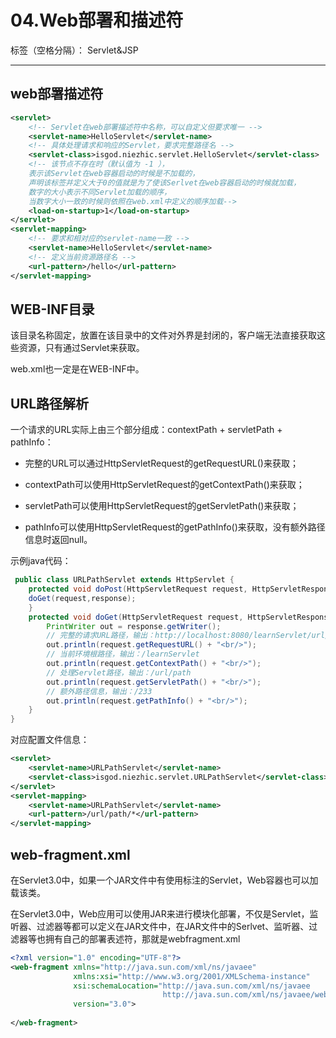 ﻿# 04.Web部署和描述符

标签（空格分隔）： Servlet&JSP

---

## web部署描述符

``` web.xml
<servlet>
    <!-- Servlet在web部署描述符中名称，可以自定义但要求唯一 -->
    <servlet-name>HelloServlet</servlet-name>
    <!-- 具体处理请求和响应的Servlet，要求完整路径名 -->
    <servlet-class>isgod.niezhic.servlet.HelloServlet</servlet-class>
    <!-- 该节点不存在时（默认值为 -1 ），
    表示该Servlet在web容器启动的时候是不加载的，
    声明该标签并定义大于0的值就是为了使该Serlvet在web容器启动的时候就加载，
    数字的大小表示不同Servlet加载的顺序，
    当数字大小一致的时候则依照在web.xml中定义的顺序加载-->
    <load-on-startup>1</load-on-startup>
</servlet>
<servlet-mapping>
    <!-- 要求和相对应的servlet-name一致 -->
    <servlet-name>HelloServlet</servlet-name>
    <!-- 定义当前资源路径名 -->
    <url-pattern>/hello</url-pattern>
</servlet-mapping>
``` 

## WEB-INF目录

该目录名称固定，放置在该目录中的文件对外界是封闭的，客户端无法直接获取这些资源，只有通过Servlet来获取。

web.xml也一定是在WEB-INF中。

## URL路径解析

一个请求的URL实际上由三个部分组成：contextPath + servletPath + pathInfo：

 - 完整的URL可以通过HttpServletRequest的getRequestURL()来获取；

 - contextPath可以使用HttpServletRequest的getContextPath()来获取；

 - servletPath可以使用HttpServletRequest的getServletPath()来获取；

 - pathInfo可以使用HttpServletRequest的getPathInfo()来获取，没有额外路径信息时返回null。

示例java代码：

``` java
 public class URLPathServlet extends HttpServlet {
    protected void doPost(HttpServletRequest request, HttpServletResponse response) throws ServletException, IOException {
    doGet(request,response);
    }
    protected void doGet(HttpServletRequest request, HttpServletResponse response) throws ServletException, IOException {
        PrintWriter out = response.getWriter();
        // 完整的请求URL路径，输出：http://localhost:8080/learnServlet/url/path/233
        out.println(request.getRequestURL() + "<br/>");
        // 当前环境根路径，输出：/learnServlet
        out.println(request.getContextPath() + "<br/>");
        // 处理Servlet路径，输出：/url/path
        out.println(request.getServletPath() + "<br/>");
        // 额外路径信息，输出：/233
        out.println(request.getPathInfo() + "<br/>");
    }
}
``` 

对应配置文件信息：

``` web.xml
<servlet>
    <servlet-name>URLPathServlet</servlet-name>
    <servlet-class>isgod.niezhic.servlet.URLPathServlet</servlet-class>
</servlet>
<servlet-mapping>
    <servlet-name>URLPathServlet</servlet-name>
    <url-pattern>/url/path/*</url-pattern>
</servlet-mapping>
``` 

## web-fragment.xml

在Servlet3.0中，如果一个JAR文件中有使用标注的Servlet，Web容器也可以加载该类。

在Servlet3.0中，Web应用可以使用JAR来进行模块化部署，不仅是Servlet，监听器、过滤器等都可以定义在JAR文件中，在JAR文件中的Serlvet、监听器、过滤器等也拥有自己的部署表述符，那就是webfragment.xml

``` web.xml
<?xml version="1.0" encoding="UTF-8"?>
<web-fragment xmlns="http://java.sun.com/xml/ns/javaee"
              xmlns:xsi="http://www.w3.org/2001/XMLSchema-instance"
              xsi:schemaLocation="http://java.sun.com/xml/ns/javaee
                                  http://java.sun.com/xml/ns/javaee/web-fragment_3_0.xsd"
              version="3.0">
              
</web-fragment>
``` 
